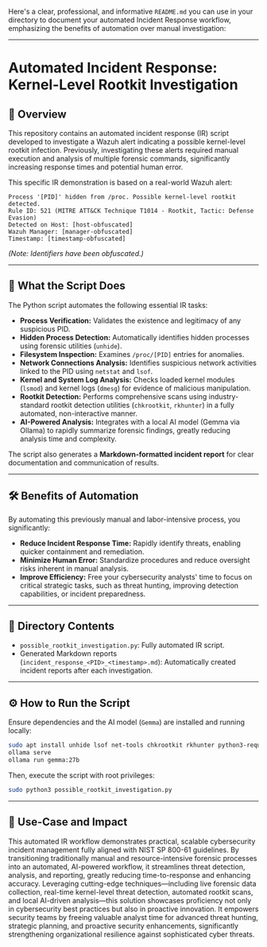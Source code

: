 Here's a clear, professional, and informative `README.md` you can use in your directory to document your automated Incident Response workflow, emphasizing the benefits of automation over manual investigation:

---

# Automated Incident Response: Kernel-Level Rootkit Investigation

## 📌 Overview
This repository contains an automated incident response (IR) script developed to investigate a Wazuh alert indicating a possible kernel-level rootkit infection. Previously, investigating these alerts required manual execution and analysis of multiple forensic commands, significantly increasing response times and potential human error.

This specific IR demonstration is based on a real-world Wazuh alert:

```
Process '[PID]' hidden from /proc. Possible kernel-level rootkit detected.
Rule ID: 521 (MITRE ATT&CK Technique T1014 - Rootkit, Tactic: Defense Evasion)
Detected on Host: [host-obfuscated]
Wazuh Manager: [manager-obfuscated]
Timestamp: [timestamp-obfuscated]

```

*(Note: Identifiers have been obfuscated.)*

---

## 🚀 What the Script Does

The Python script automates the following essential IR tasks:

- **Process Verification:** Validates the existence and legitimacy of any suspicious PID.
- **Hidden Process Detection:** Automatically identifies hidden processes using forensic utilities (`unhide`).
- **Filesystem Inspection:** Examines `/proc/[PID]` entries for anomalies.
- **Network Connections Analysis:** Identifies suspicious network activities linked to the PID using `netstat` and `lsof`.
- **Kernel and System Log Analysis:** Checks loaded kernel modules (`lsmod`) and kernel logs (`dmesg`) for evidence of malicious manipulation.
- **Rootkit Detection:** Performs comprehensive scans using industry-standard rootkit detection utilities (`chkrootkit`, `rkhunter`) in a fully automated, non-interactive manner.
- **AI-Powered Analysis:** Integrates with a local AI model (Gemma via Ollama) to rapidly summarize forensic findings, greatly reducing analysis time and complexity.

The script also generates a **Markdown-formatted incident report** for clear documentation and communication of results.

---

## 🛠️ Benefits of Automation

By automating this previously manual and labor-intensive process, you significantly:

- **Reduce Incident Response Time:** Rapidly identify threats, enabling quicker containment and remediation.
- **Minimize Human Error:** Standardize procedures and reduce oversight risks inherent in manual analysis.
- **Improve Efficiency:** Free your cybersecurity analysts' time to focus on critical strategic tasks, such as threat hunting, improving detection capabilities, or incident preparedness.

---

## 📂 Directory Contents
- `possible_rootkit_investigation.py`: Fully automated IR script.
- Generated Markdown reports (`incident_response_<PID>_<timestamp>.md`): Automatically created incident reports after each investigation.

---

## ⚙️ How to Run the Script
Ensure dependencies and the AI model (`Gemma`) are installed and running locally:

```bash
sudo apt install unhide lsof net-tools chkrootkit rkhunter python3-requests
ollama serve
ollama run gemma:27b
```

Then, execute the script with root privileges:

```bash
sudo python3 possible_rootkit_investigation.py
```

---

## 🎯 Use-Case and Impact
This automated IR workflow demonstrates practical, scalable cybersecurity incident management fully aligned with NIST SP 800-61 guidelines. By transitioning traditionally manual and resource-intensive forensic processes into an automated, AI-powered workflow, it streamlines threat detection, analysis, and reporting, greatly reducing time-to-response and enhancing accuracy. Leveraging cutting-edge techniques—including live forensic data collection, real-time kernel-level threat detection, automated rootkit scans, and local AI-driven analysis—this solution showcases proficiency not only in cybersecurity best practices but also in proactive innovation. It empowers security teams by freeing valuable analyst time for advanced threat hunting, strategic planning, and proactive security enhancements, significantly strengthening organizational resilience against sophisticated cyber threats.
